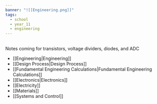 ```yaml
---
banner: "![[Engineering.png]]"
tags:
  - school
  - year_11
  - engineering
---
```

<div class="title" style="color:white">Engineering</div>
Notes coming for transistors, voltage dividers, diodes, and ADC

- [[Engineering|Engineering]]
- [[Design Process|Design Process]]
- [[Fundamental Engineering Calculations|Fundamental Engineering Calculations]]
- [[Electronics|Electronics]]
- [[Electricity]]
- [[Materials]]
- [[Systems and Control]]
